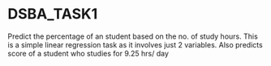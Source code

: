 # DSBA_TASK1
Predict the percentage of an student based on the no. of study hours. 
This is a simple linear regression task as it involves just 2 variables.
Also predicts score of a student who studies for 9.25 hrs/ day
